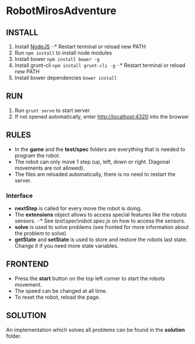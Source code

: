 RobotMirosAdventure
===================

## INSTALL

1. Install [NodeJS](http://nodejs.org "http://nodejs.org")
⋅⋅* Restart terminal or reload new PATH
3. Run `npm install` to install node modules
4. Install bower `npm install bower -g`
5. Install grunt-cli `npm install grunt-cli -g`
⋅⋅* Restart terminal or reload new PATH
7. Install bower dependencies `bower install`

## RUN

1. Run `grunt serve` to start server
2. If not opened automatically, enter [http://localhost:4320](http://localhost:4320/) into the browser

## RULES

* In the **game** and the **test/spec** folders are everything that is needed to program the robot.
* The robot can only move 1 step (up, left, down or right. Diagonal movements are not allowed).
* The files are reloaded automatically, there is no need to restart the server.

### Interface

* **nextStep** is called for every move the robot is doing.
* The **extensions** object allows to access special features like the robots sensors.
⋅⋅* See *test\spec\robot.spec.js* on how to access the sensors.
* **solve** is used to solve problems (see fronted for more information about the problem to solve)
* **getState** and **setState** is used to store and restore the robots last state. Change it if you need more state variables.

## FRONTEND

* Press the **start** button on the top left corner to start the robots movement.
* The speed can be changed at all time.
* To reset the robot, reload the page.

## SOLUTION

An implementation which solves all problems can be found in the **solution** folder.
